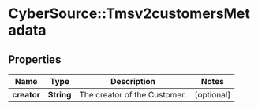 # CyberSource::Tmsv2customersMetadata

## Properties
Name | Type | Description | Notes
------------ | ------------- | ------------- | -------------
**creator** | **String** | The creator of the Customer.  | [optional] 


